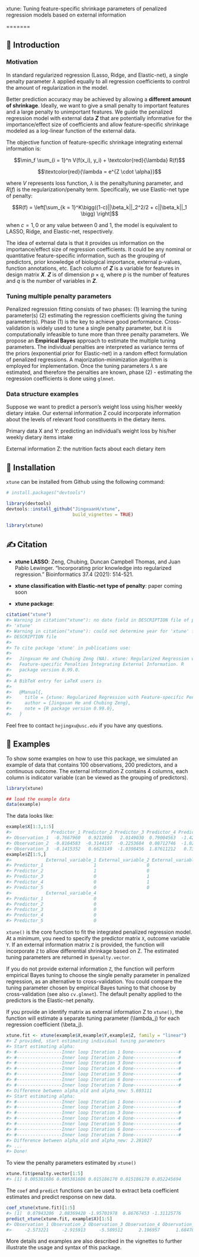 
<!-- README.md is generated from README.Rmd. Please edit that file -->

xtune: Tuning feature-specific shrinkage parameters of penalized
regression models based on external information

<!-- badges: start -->

<!-- badges: end -->

\=======

## 📗 Introduction

### Motivation

In standard regularized regression (Lasso, Ridge, and Elastic-net), a single penalty parameter $\lambda$ applied equally to all regression coefficients to control the amount of regularization in the model.

Better prediction accuracy may be achieved by allowing a **different amount of shrinkage**. Ideally, we want to give a small penalty to important features and a large penalty to unimportant features. We guide the penalized regression model with external data **$Z$**  that are potentially informative for the importance/effect size of coefficients and allow feature-specific shrinkage modeled as a log-linear function of the external data.

The objective function of feature-specific shrinkage integrating external information is:

```math
\min_f \sum_{i = 1}^n V(f(x_i), y_i) + \textcolor{red}{\lambda} R(f)
```


```math
\textcolor{red}{\lambda = e^{Z \cdot \alpha}}
```

where $V$ represents loss function, $\lambda$ is the penalty/tuning parameter, and $R(f)$ is the regularization/penalty term. Specifically, we use Elastic-net type of penalty:

$$R(f) = \left[\sum_{k = 1}^K\bigg((1-c)||\beta_k||_2^2/2 + c||\beta_k||_1 \bigg) \right]$$

when $c = 1, 0$ or any value between 0 and 1, the model is equivalent to LASSO, Ridge, and Elastic-net, respectively.

The idea of external data is that it provides us information on the importance/effect size of regression coefficients. It could be any nominal or quantitative feature-specific information, such as the grouping of predictors, prior knowledge of biological importance, external p-values, function annotations, etc. Each column of **$Z$** is a variable for features in design matrix **$X$**. **$Z$** is of dimension $p \times q$, where $p$ is the number of features and $q$ is the number of variables in **$Z$**.

### Tuning multiple penalty parameters

Penalized regression fitting consists of two phases: (1) learning the tuning parameter(s) (2) estimating the regression coefficients giving the tuning parameter(s). Phase (1) is the key to achieve good performance. Cross-validation is widely used to tune a single penalty parameter, but it is computationally infeasible to tune more than three penalty parameters. We propose an **Empirical Bayes** approach to estimate the multiple tuning parameters. The individual penalties are interpreted as variance terms of the priors (exponential prior for Elastic-net) in a random effect formulation of penalized regressions. A majorization-minimization algorithm is employed for implementation. Once the tuning parameters $\lambda$ s are estimated, and therefore the penalties are known, phase (2) - estimating the regression coefficients is done using `glmnet`.

### Data structure examples

Suppose we want to predict a person’s weight loss using his/her weekly dietary intake. Our external information Z could incorporate information about the levels of relevant food constituents in the dietary items.

Primary data X and Y: predicting an individual’s weight loss by his/her weekly dietary items intake 

External information Z: the nutrition facts about each dietary item

## 📙 Installation

`xtune` can be installed from Github using the following command:

``` r
# install.packages("devtools")

library(devtools)
devtools::install_github("JingxuanH/xtune", 
                         build_vignettes = TRUE)

library(xtune)
```

## ✍ Citation

  - **xtune LASSO**: Zeng, Chubing, Duncan Campbell Thomas, and Juan
    Pablo Lewinger. “Incorporating prior knowledge into regularized
    regression.” Bioinformatics 37.4 (2021): 514-521.

  - **xtune classification with Elastic-net type of penalty**: paper
    coming soon

  - **xtune package**:

<!-- end list -->

``` r
citation("xtune")
#> Warning in citation("xtune"): no date field in DESCRIPTION file of package
#> 'xtune'
#> Warning in citation("xtune"): could not determine year for 'xtune' from package
#> DESCRIPTION file
#> 
#> To cite package 'xtune' in publications use:
#> 
#>   Jingxuan He and Chubing Zeng (NA). xtune: Regularized Regression with
#>   Feature-specific Penalties Integrating External Information. R
#>   package version 0.99.0.
#> 
#> A BibTeX entry for LaTeX users is
#> 
#>   @Manual{,
#>     title = {xtune: Regularized Regression with Feature-specific Penalties Integrating External Information},
#>     author = {Jingxuan He and Chubing Zeng},
#>     note = {R package version 0.99.0},
#>   }
```

Feel free to contact `hejingxu@usc.edu` if you have any questions.

## 📘 Examples

To show some examples on how to use this package, we simulated an example of data that contains 100 observations, 200 predictors, and a continuous outcome. The external information Z contains 4 columns, each column is indicator variable (can be viewed as the grouping of predictors).

``` r
library(xtune)

## load the example data
data(example)
```

The data looks like:

``` r
example$X[1:3,1:5]
#>               Predictor_1 Predictor_2 Predictor_3 Predictor_4 Predictor_5
#> Observation_1  -0.7667960   0.9212806   2.0149030  0.79004563  -1.4244699
#> Observation_2  -0.8164583  -0.3144157  -0.2253684  0.08712746  -1.0296026
#> Observation_3  -0.1415352   0.6623149  -1.0398456  1.87611212   0.7340254
example$Z[1:5,]
#>             External_variable_1 External_variable_2 External_variable_3
#> Predictor_1                   1                   0                   0
#> Predictor_2                   1                   0                   0
#> Predictor_3                   0                   1                   0
#> Predictor_4                   0                   1                   0
#> Predictor_5                   0                   0                   1
#>             External_variable_4
#> Predictor_1                   0
#> Predictor_2                   0
#> Predictor_3                   0
#> Predictor_4                   0
#> Predictor_5                   0
```

`xtune()` is the core function to fit the integrated penalized regression model. At a minimum, you need to specify the predictor matrix `X`, outcome variable `Y`. If an external information matrix `Z` is provided, the function will incorporate `Z` to allow differential shrinkage based on Z. The estimated tuning parameters are returned in `$penalty.vector`.

If you do not provide external information `Z`, the function will perform empirical Bayes tuning to choose the single penalty parameter in penalized regression, as an alternative to cross-validation. You could compare the tuning parameter chosen by empirical Bayes tuning to that choose by cross-validation (see also `cv.glmnet`). The default penalty applied to the predictors is the Elastic-net penalty.

If you provide an identify matrix as external information Z to `xtune()`, the function will estimate a separate tuning parameter \(\lambda_j\) for each regression coefficient \(\beta_j\).

``` r
xtune.fit <- xtune(example$X,example$Y,example$Z, family = "linear")
#> Z provided, start estimating individual tuning parameters 
#> Start estimating alpha:
#> #-----------------Inner loop Iteration 1 Done-----------------#
#> #-----------------Inner loop Iteration 2 Done-----------------#
#> #-----------------Inner loop Iteration 3 Done-----------------#
#> #-----------------Inner loop Iteration 4 Done-----------------#
#> #-----------------Inner loop Iteration 5 Done-----------------#
#> #-----------------Inner loop Iteration 6 Done-----------------#
#> #-----------------Inner loop Iteration 7 Done-----------------#
#> Difference between alpha_old and alpha_new: 5.693111 
#> Start estimating alpha:
#> #-----------------Inner loop Iteration 1 Done-----------------#
#> #-----------------Inner loop Iteration 2 Done-----------------#
#> #-----------------Inner loop Iteration 3 Done-----------------#
#> #-----------------Inner loop Iteration 4 Done-----------------#
#> #-----------------Inner loop Iteration 5 Done-----------------#
#> #-----------------Inner loop Iteration 6 Done-----------------#
#> #-----------------Inner loop Iteration 7 Done-----------------#
#> Difference between alpha_old and alpha_new: 2.281027 
#> ...
#> Done!
```

To view the penalty parameters estimated by `xtune()`

``` r
xtune.fit$penalty.vector[1:5]
#> [1] 0.005381686 0.005381686 0.015186170 0.015186170 0.052245694
```

The `coef` and `predict` functions can be used to extract beta
coefficient estimates and predict response on new data.

``` r
coef_xtune(xtune.fit)[1:5]
#> [1]  0.07943206  2.08369420 -1.95701978  0.86767453 -1.31125776
predict_xtune(xtune.fit, example$X)[1:5]
#> Observation_1 Observation_2 Observation_3 Observation_4 Observation_5 
#>     -2.573221     -2.915913     -5.589512      2.196957      1.684783
```

More details and examples are also described in the vignettes to further illustrate the usage and syntax of this package.
